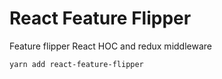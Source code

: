 React Feature Flipper
=====================

Feature flipper React HOC and redux middleware

```bash
yarn add react-feature-flipper
```
 

